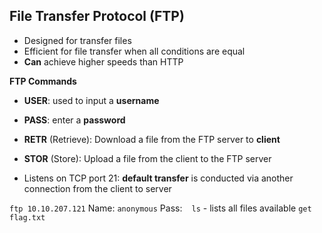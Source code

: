 
**File Transfer Protocol (FTP)**
-------------------
- Designed for transfer files
- Efficient for file transfer when all conditions are equal
- **Can** achieve higher speeds than HTTP

**FTP Commands**
- **USER**: used to input a **username**
- **PASS**: enter a **password**
- **RETR** (Retrieve): Download a file from the FTP server to **client**
- **STOR** (Store): Upload a file from the client to the FTP server

- Listens on TCP port 21: **default transfer** is conducted via another connection from the client to server

`ftp 10.10.207.121`
Name: `anonymous`
Pass: ` `
`ls` - lists all files available
`get flag.txt`


